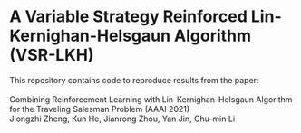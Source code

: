 A Variable Strategy Reinforced Lin-Kernighan-Helsgaun Algorithm (VSR-LKH)
====
This repository contains code to reproduce results from the paper: <br> <br>
Combining Reinforcement Learning with Lin-Kernighan-Helsgaun Algorithm for the Traveling Salesman Problem (AAAI 2021) <br>
Jiongzhi Zheng, Kun He, Jianrong Zhou, Yan Jin, Chu-min Li <br>
